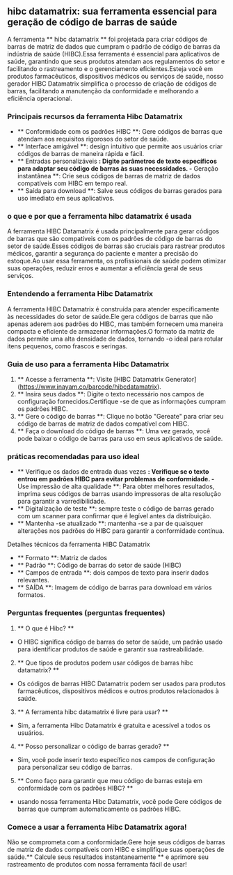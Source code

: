 ## hibc datamatrix: sua ferramenta essencial para geração de código de barras de saúde

A ferramenta ** hibc datamatrix ** foi projetada para criar códigos de barras de matriz de dados que cumpram o padrão de código de barras da indústria de saúde (HIBC).Essa ferramenta é essencial para aplicativos de saúde, garantindo que seus produtos atendam aos regulamentos do setor e facilitando o rastreamento e o gerenciamento eficientes.Esteja você em produtos farmacêuticos, dispositivos médicos ou serviços de saúde, nosso gerador HIBC Datamatrix simplifica o processo de criação de códigos de barras, facilitando a manutenção da conformidade e melhorando a eficiência operacional.

### Principais recursos da ferramenta Hibc Datamatrix
- ** Conformidade com os padrões HIBC **: Gere códigos de barras que atendam aos requisitos rigorosos do setor de saúde.
- ** Interface amigável **: design intuitivo que permite aos usuários criar códigos de barras de maneira rápida e fácil.
- ** Entradas personalizáveis ​​**: Digite parâmetros de texto específicos para adaptar seu código de barras às suas necessidades.
-** Geração instantânea **: Crie seus códigos de barras de matriz de dados compatíveis com HIBC em tempo real.
- ** Saída para download **: Salve seus códigos de barras gerados para uso imediato em seus aplicativos.

### o que e por que a ferramenta hibc datamatrix é usada
A ferramenta HIBC Datamatrix é usada principalmente para gerar códigos de barras que são compatíveis com os padrões de código de barras do setor de saúde.Esses códigos de barras são cruciais para rastrear produtos médicos, garantir a segurança do paciente e manter a precisão do estoque.Ao usar essa ferramenta, os profissionais de saúde podem otimizar suas operações, reduzir erros e aumentar a eficiência geral de seus serviços.

### Entendendo a ferramenta Hibc Datamatrix
A ferramenta HIBC Datamatrix é construída para atender especificamente às necessidades do setor de saúde.Ele gera códigos de barras que não apenas aderem aos padrões do HIBC, mas também fornecem uma maneira compacta e eficiente de armazenar informações.O formato da matriz de dados permite uma alta densidade de dados, tornando -o ideal para rotular itens pequenos, como frascos e seringas.

### Guia de uso para a ferramenta Hibc Datamatrix
1. ** Acesse a ferramenta **: Visite [HIBC Datamatrix Generator] (https://www.inayam.co/barcode/hibcdatamatrix).
2. ** Insira seus dados **: Digite o texto necessário nos campos de configuração fornecidos.Certifique -se de que as informações cumpram os padrões HIBC.
3. ** Gere o código de barras **: Clique no botão "Gereate" para criar seu código de barras de matriz de dados compatível com HIBC.
4. ** Faça o download do código de barras **: Uma vez gerado, você pode baixar o código de barras para uso em seus aplicativos de saúde.

### práticas recomendadas para uso ideal
- ** Verifique os dados de entrada duas vezes **: Verifique se o texto entrou em padrões HIBC para evitar problemas de conformidade.
-** Use impressão de alta qualidade **: Para obter melhores resultados, imprima seus códigos de barras usando impressoras de alta resolução para garantir a varredibilidade.
- ** Digitalização de teste **: sempre teste o código de barras gerado com um scanner para confirmar que é legível antes da distribuição.
- ** Mantenha -se atualizado **: mantenha -se a par de quaisquer alterações nos padrões do HIBC para garantir a conformidade contínua.

Detalhes técnicos da ferramenta HIBC Datamatrix
- ** Formato **: Matriz de dados
- ** Padrão **: Código de barras do setor de saúde (HIBC)
- ** Campos de entrada **: dois campos de texto para inserir dados relevantes.
- ** SAÍDA **: Imagem de código de barras para download em vários formatos.

### Perguntas frequentes (perguntas frequentes)

1. ** O que é Hibc? **
- O HIBC significa código de barras do setor de saúde, um padrão usado para identificar produtos de saúde e garantir sua rastreabilidade.

2. ** Que tipos de produtos podem usar códigos de barras hibc datamatrix? **
- Os códigos de barras HIBC Datamatrix podem ser usados ​​para produtos farmacêuticos, dispositivos médicos e outros produtos relacionados à saúde.

3. ** A ferramenta hibc datamatrix é livre para usar? **
- Sim, a ferramenta Hibc Datamatrix é gratuita e acessível a todos os usuários.

4. ** Posso personalizar o código de barras gerado? **
- Sim, você pode inserir texto específico nos campos de configuração para personalizar seu código de barras.

5. ** Como faço para garantir que meu código de barras esteja em conformidade com os padrões HIBC? **
- usando nossa ferramenta Hibc Datamatrix, você pode Gere códigos de barras que cumpram automaticamente os padrões HIBC.

### Comece a usar a ferramenta Hibc Datamatrix agora!
Não se comprometa com a conformidade.Gere hoje seus códigos de barras de matriz de dados compatíveis com HIBC e simplifique suas operações de saúde.** Calcule seus resultados instantaneamente ** e aprimore seu rastreamento de produtos com nossa ferramenta fácil de usar!